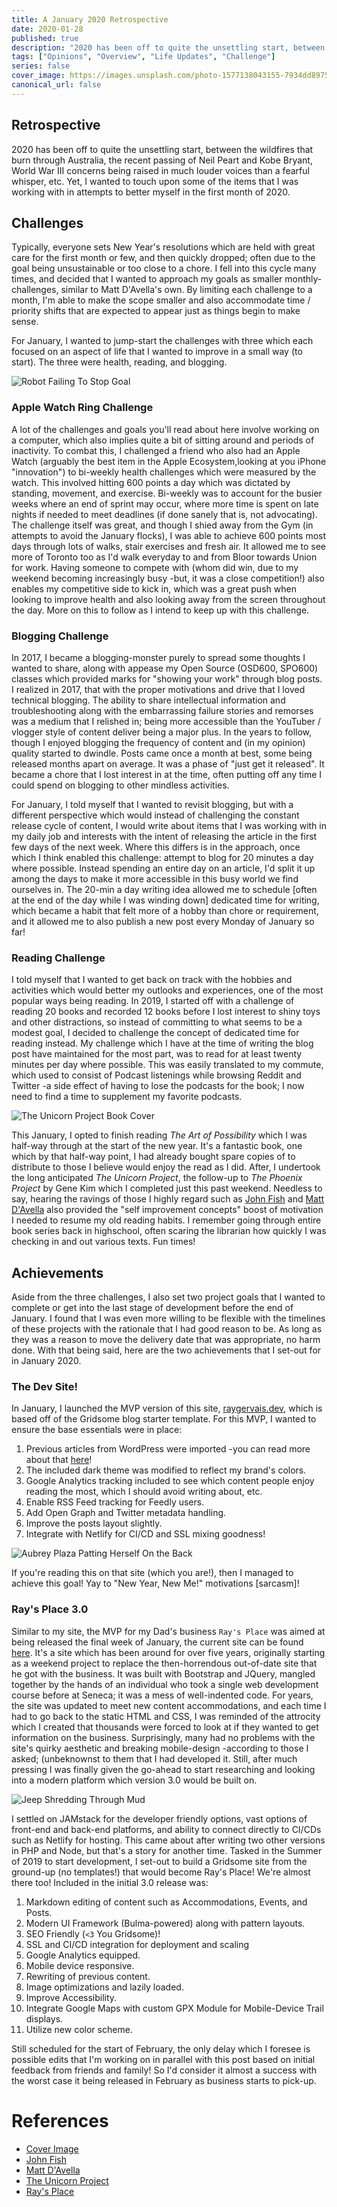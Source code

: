 ```yaml
---
title: A January 2020 Retrospective
date: 2020-01-28
published: true
description: "2020 has been off to quite the unsettling start, between the wildfires that burn through Australia, the recent passing of Neil Peart and Kobe Bryant, World War III concerns being raised in much louder voices than a fearful whisper, etc. Yet, I wanted to touch upon some of the items that I was working with in attempts to better myself in the first month of 2020."
tags: ["Opinions", "Overview", "Life Updates", "Challenge"]
series: false
cover_image: https://images.unsplash.com/photo-1577138043155-7934dd897541
canonical_url: false
---
```


## Retrospective

2020 has been off to quite the unsettling start, between the wildfires that burn through Australia, the recent passing of Neil Peart and Kobe Bryant, World War III concerns being raised in much louder voices than a fearful whisper, etc. Yet, I wanted to touch upon some of the items that I was working with in attempts to better myself in the first month of 2020.

## Challenges

Typically, everyone sets New Year's resolutions which are held with great care for the first month or few, and then quickly dropped; often due to the goal being unsustainable or too close to a chore. I fell into this cycle many times, and decided that I wanted to approach my goals as smaller monthly-challenges, similar to Matt D'Avella's own. By limiting each challenge to a month, I'm able to make the scope smaller and also accommodate time / priority shifts that are expected to appear just as things begin to make sense.

For January, I wanted to jump-start the challenges with three which each focused on an aspect of life that I wanted to improve in a small way (to start). The three were health, reading, and blogging.

![Robot Failing To Stop Goal](https://media.giphy.com/media/EizPK3InQbrNK/giphy.gif)

### Apple Watch Ring Challenge

A lot of the challenges and goals you'll read about here involve working on a computer, which also implies quite a bit of sitting around and periods of inactivity. To combat this, I challenged a friend who also had an Apple Watch (arguably the best item in the Apple Ecosystem,looking at you iPhone "innovation") to bi-weekly health challenges which were measured by the watch. This involved hitting 600 points a day which was dictated by standing, movement, and exercise. Bi-weekly was to account for the busier weeks where an end of sprint may occur, where more time is spent on late nights if needed to meet deadlines (if done sanely that is, not advocating). The challenge itself was great, and though I shied away from the Gym (in attempts to avoid the January flocks), I was able to achieve 600 points most days through lots of walks, stair exercises and fresh air. It allowed me to see more of Toronto too as I'd walk everyday to and from Bloor towards Union for work. Having someone to compete with (whom did win, due to my weekend becoming increasingly busy -but, it was a close competition!) also enables my competitive side to kick in, which was a great push when looking to improve health and also looking away from the screen throughout the day. More on this to follow as I intend to keep up with this challenge.

### Blogging Challenge

In 2017, I became a blogging-monster purely to spread some thoughts I wanted to share, along with appease my Open Source (OSD600, SPO600) classes which provided marks for "showing your work" through blog posts. I realized in 2017, that with the proper motivations and drive that I loved technical blogging. The ability to share intellectual information and troubleshooting along with the embarrassing failure stories and remorses was a medium that I relished in; being more accessible than the YouTuber / vlogger style of content deliver being a major plus. In the years to follow, though I enjoyed blogging the frequency of content and (in my opinion) quality started to dwindle. Posts came once a month at best, some being released months apart on average. It was a phase of "just get it released". It became a chore that I lost interest in at the time, often putting off any time I could spend on blogging to other mindless activities.

For January, I told myself that I wanted to revisit blogging, but with a different perspective which would instead of challenging the constant release cycle of content, I would write about items that I was working with in my daily job and interests with the intent of releasing the article in the first few days of the next week. Where this differs is in the approach, once which I think enabled this challenge: attempt to blog for 20 minutes a day where possible. Instead spending an entire day on an article, I'd split it up among the days to make it more accessible in this busy world we find ourselves in. The 20-min a day writing idea allowed me to schedule [often at the end of the day while I was winding down] dedicated time for writing, which became a habit that felt more of a hobby than chore or requirement, and it allowed me to also publish a new post every Monday of January so far!

### Reading Challenge

I told myself that I wanted to get back on track with the hobbies and activities which would better my outlooks and experiences, one of the most popular ways being reading. In 2019, I started off with a challenge of reading 20 books and recorded 12 books before I lost interest to shiny toys and other distractions, so instead of committing to what seems to be a modest goal, I decided to challenge the concept of dedicated time for reading instead. My challenge which I have at the time of writing the blog post have maintained for the most part, was to read for at least twenty minutes per day where possible. This was easily translated to my commute, which used to consist of Podcast listenings while browsing Reddit and Twitter -a side effect of having to lose the podcasts for the book; I now need to find a time to supplement my favorite podcasts.

![The Unicorn Project Book Cover](https://d188rgcu4zozwl.cloudfront.net/content/B07QT9QR41/resources/24138781)

This January, I opted to finish reading _The Art of Possibility_ which I was half-way through at the start of the new year. It's a fantastic book, one which by that half-way point, I had already bought spare copies of to distribute to those I believe would enjoy the read as I did. After, I undertook the long anticipated _The Unicorn Project_, the follow-up to _The Phoenix Project_ by Gene Kim which I completed just this past weekend. Needless to say, hearing the ravings of those I highly regard such as [John Fish](https://www.youtube.com/user/MrFish235/videos?view=0&sort=p&flow=grid) and [Matt D'Avella](https://www.youtube.com/watch?v=NjR9lz-R1xk) also provided the "self improvement concepts" boost of motivation I needed to resume my old reading habits. I remember going through entire book series back in highschool, often scaring the librarian how quickly I was checking in and out various texts. Fun times!

## Achievements

Aside from the three challenges, I also set two project goals that I wanted to complete or get into the last stage of development before the end of January. I found that I was even more willing to be flexible with the timelines of these projects with the rationale that I had good reason to be. As long as they was a reason to move the delivery date that was appropriate, no harm done. With that being said, here are the two achievements that I set-out for in January 2020.

### The Dev Site!

In January, I launched the MVP version of this site, [raygervais.dev](https://www.raygervais.dev), which is based off of the Gridsome blog starter template. For this MVP, I wanted to ensure the base essentials were in place:

1. Previous articles from WordPress were imported -you can read more about that [here](https://www.raygervais.dev/article/migrating-a-word-press-site-to-jam-stack/)!
2. The included dark theme was modified to reflect my brand's colors.
3. Google Analytics tracking included to see which content people enjoy reading the most, which I should avoid writing about, etc.
4. Enable RSS Feed tracking for Feedly users.
5. Add Open Graph and Twitter metadata handling.
6. Improve the posts layout slightly.
7. Integrate with Netlify for CI/CD and SSL mixing goodness!

![Aubrey Plaza Patting Herself On the Back](https://media.giphy.com/media/l1KVbGDWxVr5qw7M4/giphy.gif)

If you're reading this on that site (which you are!), then I managed to achieve this goal! Yay to "New Year, New Me!" motivations [sarcasm]!

### Ray's Place 3.0

Similar to my site, the MVP for my Dad's business `Ray's Place` was aimed at being released the final week of January, the current site can be found [here](http://www.rayzplace.ca). It's a site which has been around for over five years, originally starting as a weekend project to replace the then-horrendous out-of-date site that he got with the business. It was built with Bootstrap and JQuery, mangled together by the hands of an individual who took a single web development course before at Seneca; it was a mess of well-indented code. For years, the site was updated to meet new content accommodations, and each time I had to go back to the static HTML and CSS, I was reminded of the attrocity which I created that thousands were forced to look at if they wanted to get information on the business. Surprisingly, many had no problems with the site's quirky aesthetic and breaking mobile-design -according to those I asked; (unbeknownst to them that I had developed it. Still, after much pressing I was finally given the go-ahead to start researching and looking into a modern platform which version 3.0 would be built on.

![Jeep Shredding Through Mud](https://media.giphy.com/media/mbXsJdt6cFchW/giphy.gif)

I settled on JAMstack for the developer friendly options, vast options of front-end and back-end platforms, and ability to connect directly to CI/CDs such as Netlify for hosting. This came about after writing two other versions in PHP and Node, but that's a story for another time. Tasked in the Summer of 2019 to start development, I set-out to build a Gridsome site from the ground-up (no templates!) that would become Ray's Place! We're almost there too! Included in the initial 3.0 release was:

1. Markdown editing of content such as Accommodations, Events, and Posts.
2. Modern UI Framework (Bulma-powered) along with pattern layouts.
3. SEO Friendly (`<3` You Gridsome)!
4. SSL and CI/CD integration for deployment and scaling
5. Google Analytics equipped.
6. Mobile device responsive.
7. Rewriting of previous content.
8. Image optimizations and lazily loaded.
9. Improve Accessibility.
10. Integrate Google Maps with custom GPX Module for Mobile-Device Trail displays.
11. Utilize new color scheme.

Still scheduled for the start of February, the only delay which I foresee is possible edits that I'm working on in parallel with this post based on initial feedback from friends and family! So I'd consider it almost a success with the worst case it being released in February as business starts to pick-up.

# References

- [Cover Image](https://unsplash.com/photos/pkHrzNAP2ZQ)
- [John Fish](https://www.youtube.com/user/MrFish235/videos?view=0&sort=p&flow=gri)
- [Matt D'Avella](https://www.youtube.com/watch?v=NjR9lz-R1xk)
- [The Unicorn Project](https://itrevolution.com/the-unicorn-project/)
- [Ray's Place](http://www.rayzplace.ca)
